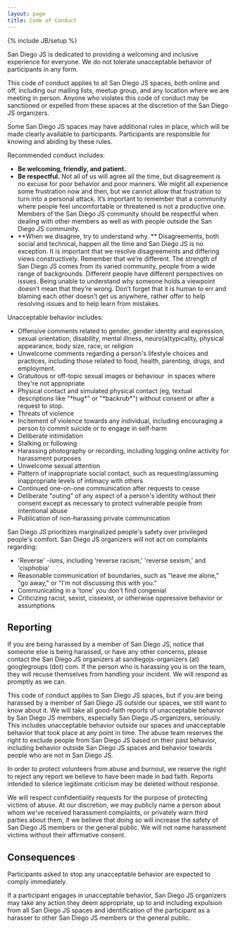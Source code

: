 ```yaml
---
layout: page
title: Code of Conduct
---
```

{% include JB/setup %}


San Diego JS is dedicated to providing a welcoming and inclusive experience for everyone. We do not tolerate unacceptable behavior of participants in any form.

This code of conduct applies to all San Diego JS spaces, both online and off, including our mailing lists, meetup group, and any location where we are meeting in person. Anyone who violates this code of conduct may be sanctioned or expelled from these spaces at the discretion of the San Diego JS organizers.

Some San Diego JS spaces may have additional rules in place, which will be made clearly available to participants. Participants are responsible for knowing and abiding by these rules.

Recommended conduct includes:

- **Be welcoming, friendly, and patient.**
- **Be respectful.** Not all of us will agree all the time, but disagreement is no excuse for poor behavior and poor manners. We might all experience some frustration now and then, but we cannot allow that frustration to turn into a personal attack. It’s important to remember that a community where people feel uncomfortable or threatened is not a productive one. Members of the San Diego JS community should be respectful when dealing with other members as well as with people outside the San Diego JS community.
- **When we disagree, try to understand why. ** Disagreements, both social and technical, happen all the time and San Diego JS is no exception. It is important that we resolve disagreements and differing views constructively. Remember that we’re different. The strength of San Diego JS comes from its varied community, people from a wide range of backgrounds. Different people have different perspectives on issues. Being unable to understand why someone holds a viewpoint doesn’t mean that they’re wrong. Don’t forget that it is human to err and blaming each other doesn’t get us anywhere, rather offer to help resolving issues and to help learn from mistakes.

Unacceptable behavior includes:

- Offensive comments related to gender, gender identity and expression, sexual orientation, disability, mental illness, neuro(a)typicality, physical appearance, body size, race, or religion
- Unwelcome comments regarding a person's lifestyle choices and practices, including those related to food, health, parenting, drugs, and employment.
- Gratuitous or off-topic sexual images or behaviour  in spaces where they're not appropriate
- Physical contact and simulated physical contact (eg, textual descriptions like "\*hug\*" or "\*backrub\*") without consent or after a request to stop.
- Threats of violence
- Incitement of violence towards any individual, including encouraging a person to commit suicide or to engage in self-harm
- Deliberate intimidation
- Stalking or following
- Harassing photography or recording, including logging online activity for harassment purposes
- Unwelcome sexual attention
- Pattern of inappropriate social contact, such as requesting/assuming inappropriate levels of intimacy with others
- Continued one-on-one communication after requests to cease
- Deliberate "outing" of any aspect of a person's identity without their consent except as necessary to protect vulnerable people from intentional abuse
- Publication of non-harassing private communication

San Diego JS prioritizes marginalized people's safety over privileged people's comfort. San Diego JS organizers will not act on complaints regarding:

- 'Reverse' -isms, including 'reverse racism,' 'reverse sexism,' and 'cisphobia'
- Reasonable communication of boundaries, such as "leave me alone," "go away," or "I'm not discussing this with you."
- Communicating in a 'tone' you don't find congenial
- Criticizing racist, sexist, cissexist, or otherwise oppressive behavior or assumptions

## Reporting

If you are being harassed by a member of San Diego JS, notice that someone else is being harassed, or have any other concerns, please contact the San Diego JS organizers at sandiegojs-organizers (at) googlegroups (dot) com. If the person who is harassing you is on the team, they will recuse themselves from handling your incident. We will respond as promptly as we can.

This code of conduct applies to San Diego JS spaces, but if you are being harassed by a member of San Diego JS outside our spaces, we still want to know about it. We will take all good-faith reports of unacceptable behavior by San Diego JS members, especially San Diego JS organizers, seriously. This includes unacceptable behavior outside our spaces and unacceptable behavior that took place at any point in time. The abuse team reserves the right to exclude people from San Diego JS based on their past behavior, including behavior outside San Diego JS spaces and behavior towards people who are not in San Diego JS.

In order to protect volunteers from abuse and burnout, we reserve the right to reject any report we believe to have been made in bad faith. Reports intended to silence legitimate criticism may be deleted without response.

We will respect confidentiality requests for the purpose of protecting victims of abuse. At our discretion, we may publicly name a person about whom we've received harassment complaints, or privately warn third parties about them, if we believe that doing so will increase the safety of San Diego JS members or the general public. We will not name harassment victims without their affirmative consent.

## Consequences

Participants asked to stop any unacceptable behavior are expected to comply immediately.

If a participant engages in unacceptable behavior, San Diego JS organizers may take any action they deem appropriate, up to and including expulsion from all San Diego JS spaces and identification of the participant as a harasser to other San Diego JS members or the general public.

